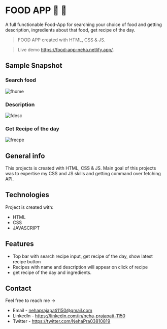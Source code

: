 # FOOD APP :hamburger: :ramen:
A full functionable Food-App for searching your choice of food and getting description, ingredients about that food, get recipe of the day.

> FOOD APP created with HTML, CSS & JS.

> Live demo https://food-app-neha.netlify.app/.


## Sample Snapshot


### Search food


![fhome](https://user-images.githubusercontent.com/87421798/153406909-6c296bd0-5e99-4825-8519-19911e39c2d4.png)



### Description


![fdesc](https://user-images.githubusercontent.com/87421798/153406891-aaf743ce-97be-46e3-aca2-da84b52302ba.png)



### Get Recipe of the day


![frecpe](https://user-images.githubusercontent.com/87421798/153406913-bcfe8454-0e7e-4205-8642-d58907161b0e.png)







## General info

This projects is created with HTML, CSS & JS. Main goal of this projects was to expertise my CSS and JS skills and getting command over fetching API.



## Technologies

Project is created with:

- HTML
- CSS
- JAVASCRIPT



## Features

- Top bar with search recipe input, get recipe of the day, show latest recipe button
- Recipes with name and description will appear on click of recipe
- get recipe of the day and ingredients.



## Contact

Feel free to reach me ->
- Email - <nehaprajapati1150@gmail.com> 
- LinkedIn - https://linkedin.com/in/neha-prajapati-1150
- Twitter - https://twitter.com/NehaPra03810819

